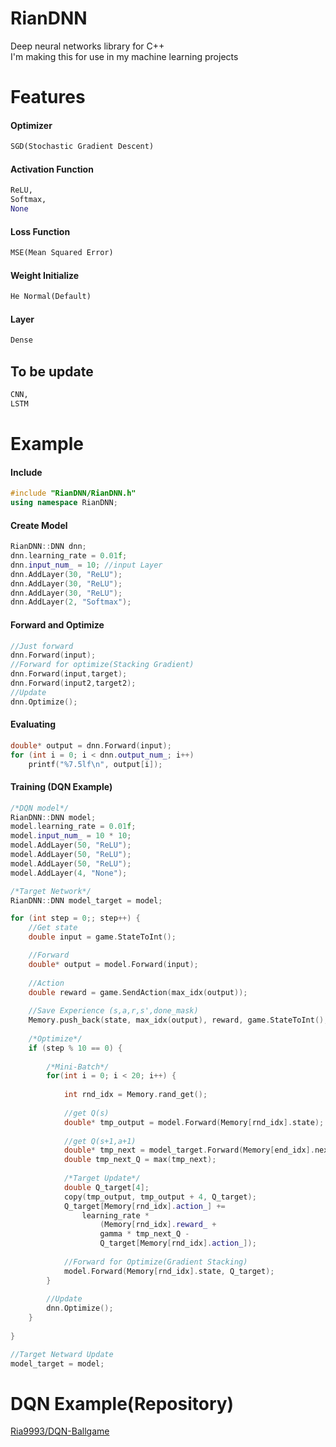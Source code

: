# RianDNN
Deep neural networks library for C++ <br/>
I'm making this for use in my machine learning projects

# Features

#### Optimizer
```python
SGD(Stochastic Gradient Descent)
```
#### Activation Function
```python
ReLU,
Softmax, 
None
```
#### Loss Function
```python
MSE(Mean Squared Error)
```
#### Weight Initialize
```python
He Normal(Default)
```
#### Layer
```python
Dense
```
## To be update
```python
CNN,
LSTM
```

# Example

#### Include

```cpp
#include "RianDNN/RianDNN.h"
using namespace RianDNN;
```

#### Create Model

```cpp
RianDNN::DNN dnn;
dnn.learning_rate = 0.01f;
dnn.input_num_ = 10; //input Layer
dnn.AddLayer(30, "ReLU");
dnn.AddLayer(30, "ReLU");
dnn.AddLayer(30, "ReLU");
dnn.AddLayer(2, "Softmax");
```
#### Forward and Optimize
```cpp
//Just forward
dnn.Forward(input);
//Forward for optimize(Stacking Gradient)
dnn.Forward(input,target);
dnn.Forward(input2,target2);
//Update
dnn.Optimize();
```
#### Evaluating

```cpp
double* output = dnn.Forward(input);
for (int i = 0; i < dnn.output_num_; i++)
	printf("%7.5lf\n", output[i]);
```

#### Training (DQN Example)
```cpp
/*DQN model*/
RianDNN::DNN model;
model.learning_rate = 0.01f;
model.input_num_ = 10 * 10;
model.AddLayer(50, "ReLU");
model.AddLayer(50, "ReLU");
model.AddLayer(50, "ReLU");
model.AddLayer(4, "None");

/*Target Network*/
RianDNN::DNN model_target = model;
```
```cpp
for (int step = 0;; step++) {
	//Get state
	double input = game.StateToInt();

	//Forward
	double* output = model.Forward(input);
	
	//Action
	double reward = game.SendAction(max_idx(output));
	
	//Save Experience (s,a,r,s',done_mask)
	Memory.push_back(state, max_idx(output), reward, game.StateToInt(), game.End());
	
	/*Optimize*/
	if (step % 10 == 0) {
	
		/*Mini-Batch*/
		for(int i = 0; i < 20; i++) {
		
			int rnd_idx = Memory.rand_get();
			
			//get Q(s)
			double* tmp_output = model.Forward(Memory[rnd_idx].state);
			
			//get Q(s+1,a+1)
			double* tmp_next = model_target.Forward(Memory[end_idx].next_state);
			double tmp_next_Q = max(tmp_next);
			
			/*Target Update*/
			double Q_target[4];
			copy(tmp_output, tmp_output + 4, Q_target);
			Q_target[Memory[rnd_idx].action_] +=
				learning_rate *
					(Memory[rnd_idx].reward_ + 
					gamma * tmp_next_Q -
					Q_target[Memory[rnd_idx].action_]);
					
			//Forward for Optimize(Gradient Stacking)
			model.Forward(Memory[rnd_idx].state, Q_target);
		}
		
		//Update
		dnn.Optimize();
	}
	
}

//Target Netward Update
model_target = model;
```
# DQN Example(Repository)
[Ria9993/DQN-Ballgame](https://github.com/Ria9993/DQN-Ballgame)
```

